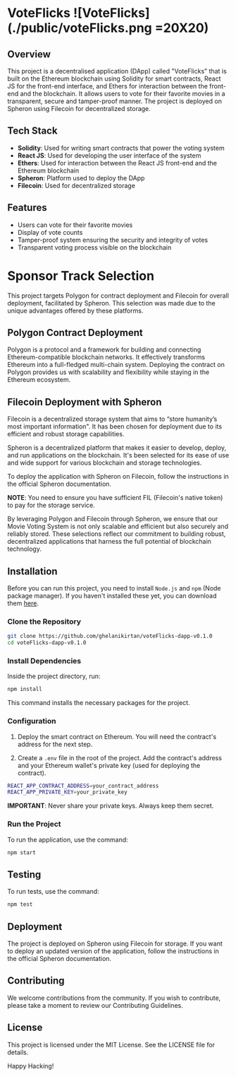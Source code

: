 # VoteFlicks ![VoteFlicks](./public/voteFlicks.png =20X20)

## Overview

This project is a decentralised application (DApp) called "VoteFlicks" that is built on the Ethereum blockchain using Solidity for smart contracts, React JS for the front-end interface, and Ethers for interaction between the front-end and the blockchain. It allows users to vote for their favorite movies in a transparent, secure and tamper-proof manner. The project is deployed on Spheron using Filecoin for decentralized storage.

## Tech Stack

- **Solidity**: Used for writing smart contracts that power the voting system
- **React JS**: Used for developing the user interface of the system
- **Ethers**: Used for interaction between the React JS front-end and the Ethereum blockchain
- **Spheron**: Platform used to deploy the DApp
- **Filecoin**: Used for decentralized storage

## Features

- Users can vote for their favorite movies
- Display of vote counts
- Tamper-proof system ensuring the security and integrity of votes
- Transparent voting process visible on the blockchain

# Sponsor Track Selection

This project targets Polygon for contract deployment and Filecoin for overall deployment, facilitated by Spheron. This selection was made due to the unique advantages offered by these platforms.

## Polygon Contract Deployment

Polygon is a protocol and a framework for building and connecting Ethereum-compatible blockchain networks. It effectively transforms Ethereum into a full-fledged multi-chain system. Deploying the contract on Polygon provides us with scalability and flexibility while staying in the Ethereum ecosystem. 

## Filecoin Deployment with Spheron

Filecoin is a decentralized storage system that aims to “store humanity’s most important information". It has been chosen for deployment due to its efficient and robust storage capabilities. 

Spheron is a decentralized platform that makes it easier to develop, deploy, and run applications on the blockchain. It's been selected for its ease of use and wide support for various blockchain and storage technologies. 

To deploy the application with Spheron on Filecoin, follow the instructions in the official Spheron documentation.

**NOTE**: You need to ensure you have sufficient FIL (Filecoin's native token) to pay for the storage service.

By leveraging Polygon and Filecoin through Spheron, we ensure that our Movie Voting System is not only scalable and efficient but also securely and reliably stored. These selections reflect our commitment to building robust, decentralized applications that harness the full potential of blockchain technology.


## Installation

Before you can run this project, you need to install `Node.js` and `npm` (Node package manager). If you haven't installed these yet, you can download them [here](https://nodejs.org/).

### Clone the Repository

```bash
git clone https://github.com/ghelanikirtan/voteFlicks-dapp-v0.1.0
cd voteFlicks-dapp-v0.1.0
```

### Install Dependencies

Inside the project directory, run:

```bash
npm install
```

This command installs the necessary packages for the project.

### Configuration

1. Deploy the smart contract on Ethereum. You will need the contract's address for the next step.

2. Create a `.env` file in the root of the project. Add the contract's address and your Ethereum wallet's private key (used for deploying the contract).

```bash
REACT_APP_CONTRACT_ADDRESS=your_contract_address
REACT_APP_PRIVATE_KEY=your_private_key
```

**IMPORTANT**: Never share your private keys. Always keep them secret.

### Run the Project

To run the application, use the command:

```bash
npm start
```

## Testing

To run tests, use the command:

```bash
npm test
```

## Deployment

The project is deployed on Spheron using Filecoin for storage. If you want to deploy an updated version of the application, follow the instructions in the official Spheron documentation.

## Contributing

We welcome contributions from the community. If you wish to contribute, please take a moment to review our Contributing Guidelines.

## License

This project is licensed under the MIT License. See the LICENSE file for details.

Happy Hacking!

 
